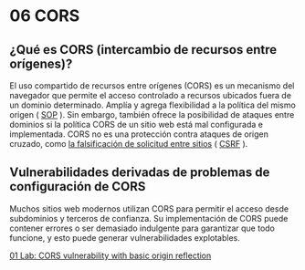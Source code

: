 # 06 CORS

## **¿Qué es CORS (intercambio de recursos entre orígenes)?**

El uso compartido de recursos entre orígenes (CORS) es un mecanismo del navegador que permite el acceso controlado a recursos ubicados fuera de un dominio determinado. Amplía y agrega flexibilidad a la política del mismo origen ( [SOP](https://portswigger.net/web-security/cors/same-origin-policy) ). Sin embargo, también ofrece la posibilidad de ataques entre dominios si la política CORS de un sitio web está mal configurada e implementada. CORS no es una protección contra ataques de origen cruzado, como [la falsificación de solicitud entre sitios](https://portswigger.net/web-security/csrf) ( [CSRF](https://portswigger.net/web-security/csrf) ).

## **Vulnerabilidades derivadas de problemas de configuración de CORS**

Muchos sitios web modernos utilizan CORS para permitir el acceso desde subdominios y terceros de confianza. Su implementación de CORS puede contener errores o ser demasiado indulgente para garantizar que todo funcione, y esto puede generar vulnerabilidades explotables.

[01 Lab: CORS vulnerability with basic origin reflection](06%20CORS%20cd8d3854c45b4778aa25f7e1f68f25dd/01%20Lab%20CORS%20vulnerability%20with%20basic%20origin%20reflec%2080085e7f406c44b6b7862c94f793cde0.md)